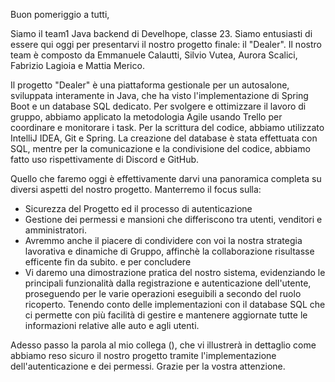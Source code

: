 Buon pomeriggio a tutti,

Siamo il team1 Java backend di Develhope, classe 23. 
Siamo entusiasti di essere qui oggi per presentarvi il nostro progetto finale: il "Dealer". 
Il nostro team è composto da Emmanuele Calautti, Silvio Vutea, Aurora Scalici, Fabrizio Lagioia e Mattia Merico.

Il progetto "Dealer" è una piattaforma gestionale per un autosalone, sviluppata interamente in Java, che ha visto l'implementazione di Spring Boot e un database SQL dedicato. 
Per svolgere e ottimizzare il lavoro di gruppo, abbiamo applicato la metodologia Agile  usando Trello per coordinare e monitorare i task. 
Per la scrittura del codice, abbiamo utilizzato IntelliJ IDEA, Git e Spring. 
La creazione del database è stata effettuata con SQL, mentre per la comunicazione e la condivisione del codice, abbiamo fatto uso rispettivamente di Discord e GitHub.

Quello che faremo oggi è effettivamente darvi una panoramica completa su diversi aspetti del nostro progetto.
Manterremo il focus sulla:

- Sicurezza del Progetto ed il processo di autenticazione
- Gestione dei permessi e mansioni che differiscono tra utenti, venditori e amministratori.
- Avremmo anche il piacere di condividere con voi la nostra strategia lavorativa e dinamiche di Gruppo, affinchè la collaborazione risultasse efficente fin da subito.
e per concludere
- Vi daremo una dimostrazione pratica del nostro sistema, evidenziando le principali funzionalità dalla registrazione e autenticazione dell'utente, proseguendo per le varie operazioni eseguibili a secondo del ruolo ricoperto.
Tenendo conto delle implementazioni con il database SQL che ci permette  con più facilità di gestire  e mantenere aggiornate tutte le informazioni relative alle auto e agli utenti.

Adesso passo la parola al mio collega (), che vi illustrerà in dettaglio come abbiamo reso sicuro il nostro progetto tramite l'implementazione dell'autenticazione e dei permessi. Grazie per la vostra attenzione.
